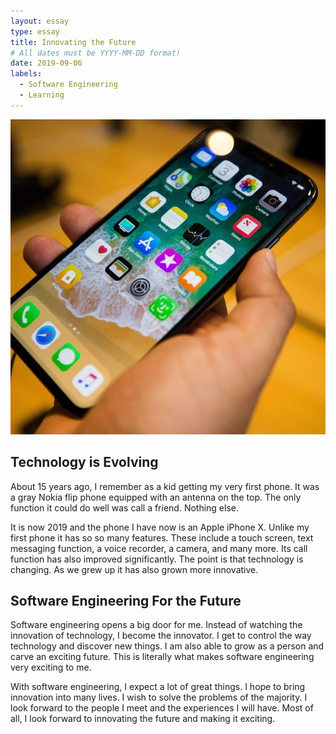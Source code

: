 ```yaml
---
layout: essay
type: essay
title: Innovating the Future
# All dates must be YYYY-MM-DD format!
date: 2019-09-06
labels:
  - Software Engineering
  - Learning
---
```


<img class="ui medium left floated image" src="../images/iphone.jpg">

## Technology is Evolving

About 15 years ago, I remember as a kid getting my very first phone. It was a gray Nokia flip phone equipped with an antenna on the top. The only function it could do well was call a friend. Nothing else.

It is now 2019 and the phone I have now is an Apple iPhone X. Unlike my first phone it has so so many features. These include a touch screen, text messaging function, a voice recorder, a camera, and many more. Its call function has also improved significantly. The point is that technology is changing. As we grew up it has also grown more innovative.

## Software Engineering For the Future

Software engineering opens a big door for me. Instead of watching the innovation of technology, I become the innovator. I get to control the way technology and discover new things. I am also able to grow as a person and carve an exciting future. This is literally what makes software engineering very exciting to me. 

With software engineering, I expect a lot of great things. I hope to bring innovation into many lives. I wish to solve the problems of the majority.  I look forward to the people I meet and the experiences I will have. Most of all, I look forward to innovating the future and making it exciting.
